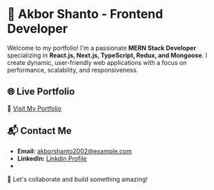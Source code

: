# 🚀 Akbor Shanto - Frontend Developer

Welcome to my portfolio! I'm a passionate **MERN Stack Developer** specializing in **React.js, Next.js, TypeScript, Redux, and Mongoose**. I create dynamic, user-friendly web applications with a focus on performance, scalability, and responsiveness.

## 🌐 Live Portfolio
🔗 [Visit My Portfolio](https://akborprotfolio.vercel.app/)


## 📬 Contact Me
- **Email:** akborshanto2002@example.com
- **LinkedIn:** [Linkdin Profile](https://www.linkedin.com/in/akborshanto/)
-

🚀 Let's collaborate and build something amazing!
